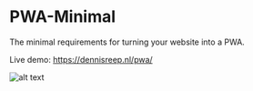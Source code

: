 # PWA-Minimal
The minimal requirements for turning your website into a PWA.


Live demo: https://dennisreep.nl/pwa/


![alt text](https://dennisreep.nl/pwa/pwaresults.png)

